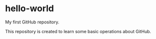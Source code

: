 # hello-world
My first GitHub repository.

This repository is created to learn some basic operations about GitHub.
